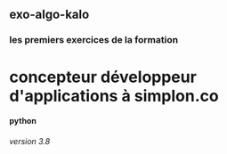 ## exo-algo-kalo
### les premiers exercices de la formation
# concepteur développeur d'applications à simplon.co
#### python
###### version 3.8
